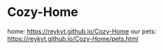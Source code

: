 # Cozy-Home
home:
https://reykyt.github.io/Cozy-Home 
our pets:
https://reykyt.github.io/Cozy-Home/pets.html
